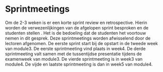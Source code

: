 
# Sprintmeetings
Om de 2-3 weken is er een korte sprint review en retrospective. Hierin worden de
verwezenlijkingen van de afgelopen sprint besproken en de studenten stellen . Het is de bedoeling dat de
studenten het voortouw nemen in dit gesprek. Deze sprintmeetings worden
afwisselend door de lectoren afgenomen.
De eerste sprint start bij de opstart in de tweede week van module3. De eerste sprintmeeting vind plaats in week4. De derde sprintmeeting valt samen met de tussentijdse presentatie tijdens de examenweek van module3. De vierde sprintmeeting is in week3 van module4. De vijde en laatste sprintmeeting is dan in week5 van module4.
